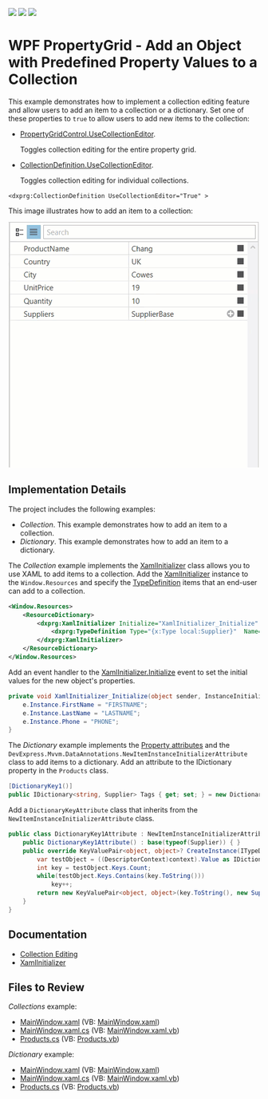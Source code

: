 <!-- default badges list -->
![](https://img.shields.io/endpoint?url=https://codecentral.devexpress.com/api/v1/VersionRange/128655103/23.1.2%2B)
[![](https://img.shields.io/badge/Open_in_DevExpress_Support_Center-FF7200?style=flat-square&logo=DevExpress&logoColor=white)](https://supportcenter.devexpress.com/ticket/details/E4855)
[![](https://img.shields.io/badge/📖_How_to_use_DevExpress_Examples-e9f6fc?style=flat-square)](https://docs.devexpress.com/GeneralInformation/403183)
<!-- default badges end -->

# WPF PropertyGrid - Add an Object with Predefined Property Values to a Collection

This example demonstrates how to implement a collection editing feature and allow users to add an item to a collection or a dictionary. Set one of these properties to `true` to allow users to add new items to the collection:

* [PropertyGridControl.UseCollectionEditor](https://docs.devexpress.com/WPF/DevExpress.Xpf.PropertyGrid.PropertyGridControl.UseCollectionEditor).
  
  Toggles collection editing for the entire property grid.

* [CollectionDefinition.UseCollectionEditor](https://docs.devexpress.com/WPF/DevExpress.Xpf.PropertyGrid.CollectionDefinition.UseCollectionEditor).
  
  Toggles collection editing for individual collections.
  
```xaml
<dxprg:CollectionDefinition UseCollectionEditor="True" >
```
This image illustrates how to add an item to a collection:

![Add an item to a collection](images/add-item.gif)

## Implementation Details

The project includes the following examples:

* _Collection_. This example demonstrates how to add an item to a collection.
* _Dictionary_. This example demonstrates how to add an item to a dictionary.

The _Collection_ example implements the [XamlInitializer](https://docs.devexpress.com/WPF/DevExpress.Xpf.PropertyGrid.XamlInitializer) class allows you to use XAML to add items to a collection. Add the [XamlInitializer](https://docs.devexpress.com/WPF/DevExpress.Xpf.PropertyGrid.XamlInitializer) instance to the `Window.Resources` and specify the [TypeDefinition](https://docs.devexpress.com/WPF/DevExpress.Xpf.PropertyGrid.TypeDefinition) items that an end-user can add to a collection.

```xml
<Window.Resources>
    <ResourceDictionary>
        <dxprg:XamlInitializer Initialize="XamlInitializer_Initialize" x:Key="xamlInitializer">
            <dxprg:TypeDefinition Type="{x:Type local:Supplier}"  Name="Supplier" Description="New Supplier"/>
        </dxprg:XamlInitializer>
    </ResourceDictionary>
</Window.Resources>
```

Add an event handler to the [XamlInitializer.Initialize](https://docs.devexpress.com/WPF/DevExpress.Xpf.PropertyGrid.XamlInitializer.Initialize) event to set the initial values for the new object's properties.

```csharp
private void XamlInitializer_Initialize(object sender, InstanceInitializeEventArgs e) {
    e.Instance.FirstName = "FIRSTNAME";
    e.Instance.LastName = "LASTNAME";
    e.Instance.Phone = "PHONE";
}
```

The _Dictionary_ example implements the [Property attributes]([xref:15623](https://docs.devexpress.com/WPF/15623/controls-and-libraries/property-grid/property-attributes)) and the `DevExpress.Mvvm.DataAnnotations.NewItemInstanceInitializerAttribute` class to add items to a dictionary. Add an attribute to the IDictionary property in the `Products` class.

```csharp
[DictionaryKey1()]
public IDictionary<string, Supplier> Tags { get; set; } = new Dictionary<string, Supplier>();
```

Add a `DictionaryKeyAttribute` class that inherits from the `NewItemInstanceInitializerAttribute` class.

```csharp
public class DictionaryKey1Attribute : NewItemInstanceInitializerAttribute {
    public DictionaryKey1Attribute() : base(typeof(Supplier)) { }
    public override KeyValuePair<object, object>? CreateInstance(ITypeDescriptorContext context, IEnumerable dictionary) {
        var testObject = ((DescriptorContext)context).Value as IDictionary<string, Supplier>;
        int key = testObject.Keys.Count;
        while(testObject.Keys.Contains(key.ToString()))
            key++;
        return new KeyValuePair<object, object>(key.ToString(), new Supplier());
    }
}
```

## Documentation

* [Collection Editing](https://docs.devexpress.com/WPF/15719/controls-and-libraries/property-grid/property-definitions/collection-definitions#collection-editing)
* [XamlInitializer](https://docs.devexpress.com/WPF/DevExpress.Xpf.PropertyGrid.XamlInitializer)

<!-- default file list -->
## Files to Review

_Collections_ example:

* [MainWindow.xaml](./CS/Collections/MainWindow.xaml) (VB: [MainWindow.xaml](./VB/Collections/MainWindow.xaml))
* [MainWindow.xaml.cs](./CS/Collections/MainWindow.xaml.cs) (VB: [MainWindow.xaml.vb](./VB/Collections/MainWindow.xaml.vb))
* [Products.cs](./CS/Collections/Products.cs) (VB: [Products.vb](./VB/Collections/Products.vb))

_Dictionary_ example:

* [MainWindow.xaml](./CS/Dictionary/MainWindow.xaml) (VB: [MainWindow.xaml](./VB/Dictionary/MainWindow.xaml))
* [MainWindow.xaml.cs](./CS/Dictionary/MainWindow.xaml.cs) (VB: [MainWindow.xaml.vb](./VB/Dictionary/MainWindow.xaml.vb))
* [Products.cs](./CS/Dictionary/Products.cs) (VB: [Products.vb](./VB/Dictionary/Products.vb))

<!-- default file list end -->
